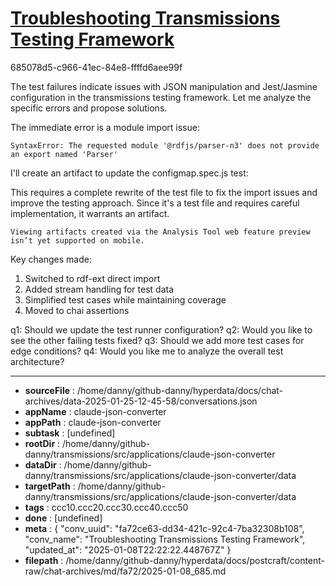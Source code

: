 # [Troubleshooting Transmissions Testing Framework](https://claude.ai/chat/fa72ce63-dd34-421c-92c4-7ba32308b108)

685078d5-c966-41ec-84e8-ffffd6aee99f

 The test failures indicate issues with JSON manipulation and Jest/Jasmine configuration in the transmissions testing framework. Let me analyze the specific errors and propose solutions.

The immediate error is a module import issue:
```
SyntaxError: The requested module '@rdfjs/parser-n3' does not provide an export named 'Parser'
```

I'll create an artifact to update the configmap.spec.js test:

<antThinking>This requires a complete rewrite of the test file to fix the import issues and improve the testing approach. Since it's a test file and requires careful implementation, it warrants an artifact.</antThinking>
```
Viewing artifacts created via the Analysis Tool web feature preview isn’t yet supported on mobile.
```



Key changes made:
1. Switched to rdf-ext direct import
2. Added stream handling for test data
3. Simplified test cases while maintaining coverage
4. Moved to chai assertions

q1: Should we update the test runner configuration?
q2: Would you like to see the other failing tests fixed?
q3: Should we add more test cases for edge conditions?
q4: Would you like me to analyze the overall test architecture?

---

* **sourceFile** : /home/danny/github-danny/hyperdata/docs/chat-archives/data-2025-01-25-12-45-58/conversations.json
* **appName** : claude-json-converter
* **appPath** : claude-json-converter
* **subtask** : [undefined]
* **rootDir** : /home/danny/github-danny/transmissions/src/applications/claude-json-converter
* **dataDir** : /home/danny/github-danny/transmissions/src/applications/claude-json-converter/data
* **targetPath** : /home/danny/github-danny/transmissions/src/applications/claude-json-converter/data
* **tags** : ccc10.ccc20.ccc30.ccc40.ccc50
* **done** : [undefined]
* **meta** : {
  "conv_uuid": "fa72ce63-dd34-421c-92c4-7ba32308b108",
  "conv_name": "Troubleshooting Transmissions Testing Framework",
  "updated_at": "2025-01-08T22:22:22.448767Z"
}
* **filepath** : /home/danny/github-danny/hyperdata/docs/postcraft/content-raw/chat-archives/md/fa72/2025-01-08_685.md